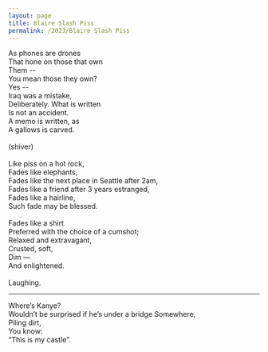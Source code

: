 ```yaml
---
layout: page
title: Blaire Slash Piss
permalink: /2023/Blaire Slash Piss
---
```


As phones are drones \
That hone on those that own \
Them -- \
You mean those they own? \
Yes -- \
Iraq was a mistake, \
Deliberately. What is written \
Is not an accident. \
A memo is written, as \
A gallows is carved. \
\
(shiver) \
\
Like piss on a hot rock, \
Fades like elephants, \
Fades like the next place in Seattle after 2am, \
Fades like a friend after 3 years estranged, \
Fades like a hairline, \
Such fade may be blessed. \
\
Fades like a shirt  \
Preferred with the choice of a cumshot; \
Relaxed and extravagant, \
Crusted, soft, \
Dim — \
And enlightened.  \
\
Laughing.

---

Where’s Kanye? \
Wouldn’t be surprised if he’s under a bridge Somewhere, \
Piling dirt, \
You know: \
“This is my castle”.
